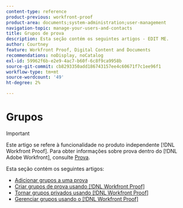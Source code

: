 ```yaml
---
content-type: reference
product-previous: workfront-proof
product-area: documents;system-administration;user-management
navigation-topic: manage-your-users-and-contacts
title: Grupos de prova
description: Esta seção contém os seguintes artigos - EDIT ME.
author: Courtney
feature: Workfront Proof, Digital Content and Documents
recommendations: noDisplay, noCatalog
exl-id: 59962f6b-e2e9-4ac7-b60f-6c8f9ca9958b
source-git-commit: cb8293350add186743157ee4c60671f7c1ee96f1
workflow-type: tm+mt
source-wordcount: '49'
ht-degree: 2%

---
```


# Grupos

>[!IMPORTANT]
>
>Este artigo se refere à funcionalidade no produto independente [!DNL Workfront Proof]. Para obter informações sobre prova dentro do [!DNL Adobe Workfront], consulte [Prova](../../../review-and-approve-work/proofing/proofing.md).

Esta seção contém os seguintes artigos:

* [Adicionar grupos a uma prova](../../../workfront-proof/wp-mnguserscontacts/groups/add-groups.md)
* [Criar grupos de prova usando [!DNL Workfront Proof]](../../../workfront-proof/wp-mnguserscontacts/groups/create-proofing-groups.md)
* [Tornar grupos privados usando [!DNL Workfront Proof]](../../../workfront-proof/wp-mnguserscontacts/groups/make-groups-private.md)
* [Gerenciar grupos usando o [!DNL Workfront Proof]](../../../workfront-proof/wp-mnguserscontacts/groups/manage-groups.md)
